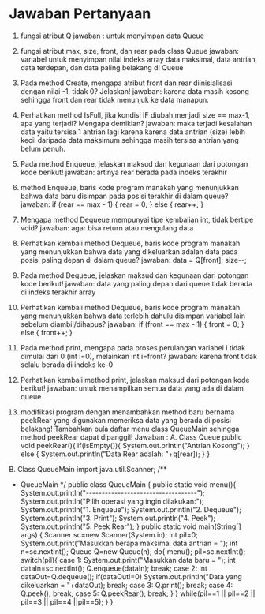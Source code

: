 # Jawaban Pertanyaan

1. fungsi atribut Q
jawaban : untuk menyimpan data Queue

2. fungsi atribut max, size, front, dan rear pada class Queue
jawaban: variabel untuk menyimpan nilai indeks array data maksimal, data antrian, data terdepan, dan data paling belakang di Queue 

3. Pada method Create, mengapa atribut front dan rear diinisialisasi dengan nilai -1, tidak 0?
Jelaskan!
jawaban: karena data masih kosong sehingga front dan rear tidak menunjuk ke data manapun.

4. Perhatikan method IsFull, jika kondisi IF diubah menjadi size == max-1, apa yang terjadi? 
Mengapa demikian? 
jawaban: maka terjadi kesalahan data yaitu tersisa 1 antrian lagi karena karena data antrian (size) lebih kecil daripada data maksimum sehingga masih tersisa antrian yang belum penuh.

5. Pada method Enqueue, jelaskan maksud dan kegunaan dari potongan kode berikut! 
jawaban: artinya rear berada pada indeks terakhir

6. method Enqueue, baris kode program manakah yang menunjukkan bahwa 
data baru disimpan pada posisi terakhir di dalam queue?
jawaban: 
if (rear == max - 1) {
                    rear = 0;
                } else {
                    rear++;
                }

7. Mengapa method Dequeue mempunyai tipe kembalian int, tidak bertipe void? 
jawaban: agar bisa return atau mengulang data 

8. Perhatikan kembali method Dequeue, baris kode program manakah yang menunjukkan bahwa 
data yang dikeluarkan adalah data pada posisi paling depan di dalam queue? 
jawaban: 
data = Q[front];
            size--;

9. Pada method Dequeue, jelaskan maksud dan kegunaan dari potongan kode berikut!
jawaban: data yang paling depan dari queue tidak berada di indeks terakhir array

10. Perhatikan kembali method Dequeue, baris kode program manakah yang menunjukkan bahwa 
data terlebih dahulu disimpan variabel lain sebelum diambil/dihapus? 
jawaban: 
if (front == max - 1) {
                    front = 0;
                } else {
                    front++;
                }

11. Pada method print, mengapa pada proses perulangan variabel i tidak dimulai dari 0 (int i=0), 
melainkan int i=front? 
jawaban: karena front tidak selalu berada di indeks ke-0

12. Perhatikan kembali method print, jelaskan maksud dari potongan kode berikut!
jawaban: untuk menampilkan semua data yang ada di dalam queue

13. modifikasi program dengan menambahkan method baru bernama peekRear yang 
digunakan memeriksa data yang berada di posisi belakang! Tambahkan pula daftar menu class 
QueueMain sehingga method peekRear dapat dipanggil! 
Jawaban :
A. Class Queue
	public void peekRear(){
		if(isEmpty()){
			System.out.println("Antrian Kosong");
		} else {
			System.out.println("Data Rear adalah: "+q[rear]);
		}
	}

B. Class QueueMain
import java.util.Scanner;
/**
* QueueMain
*/
public class QueueMain {
	public static void menu(){
		System.out.println("-----------------------------------");
		System.out.println("Pilih operasi yang ingin dilakukan:");
		System.out.println("1. Enqueue");
		System.out.println("2. Dequeue");
		System.out.println("3. Print");
		System.out.println("4. Peek");
		System.out.println("5. Peek Rear");
	}
	public static void main(String[] args) {
		Scanner sc=new Scanner(System.in);
		int pil=0;
		System.out.print("Masukkan berapa maksimal data antrian = ");
		int n=sc.nextInt();
		Queue Q=new Queue(n);
		do{
			menu();
			pil=sc.nextInt();
			switch(pil){
		case 1:
			System.out.print("Masukkan data baru = ");
			int dataIn=sc.nextInt();
			Q.enqueue(dataIn);
			break;
		case 2:
			int dataOut=Q.dequeue();
			if(dataOut!=0)
			System.out.println("Data yang dikeluarkan = "+dataOut);
			break;
		case 3:
			Q.print();
			break;
		case 4:
			Q.peek();
			break;
		case 5:
			Q.peekRear();
			break;
			}
		} while(pil==1 || pil==2 || pil==3 || pil==4 ||pil==5);
	}
}